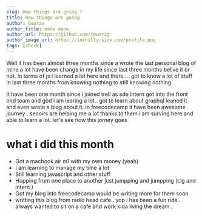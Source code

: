 ```yaml
---
slug: How things are going ?
title: How things are going
author: Gaurav
author_title: meow meow
author_url: https://github.com/tewarig
author_image_url: https://inchilly.sirv.com/profile.png
tags: [check]
---
```


Well it has been almost three months since a wrote the last personal blog of mine a lot have been change in my life since last three months belive it or not.
In terms of js i learned a lot here and there.... got to know a lot of stuff in last three months from knowing nothing to still knowing nothing
 
 It have been one month since i joined trell as sde intern got into the front end team and god i am learing a lot.. got to learn about graphql leaned it and even wrote a blog about it. in freecodecamp it have been awesome journey . senoirs are helping me a lot thanks to them i am surving here and able to learn a lot. let's see how this jorney goes

# what i did this month
 - Got a macbook air m1 with my own money (yeah)
 - I am learning to manage my time a lot 
 - Still learning javascript and other stuff
 - Hopping from one place to another just jumpping and jumpping (clg and intern )
 - Got my blog into freecodecamp would be writing more for them soon 
 - writting this blog from radio head cafe.. yop i has been a fun ride..  always wanted to sit on a cafe and work kida living the dream .
